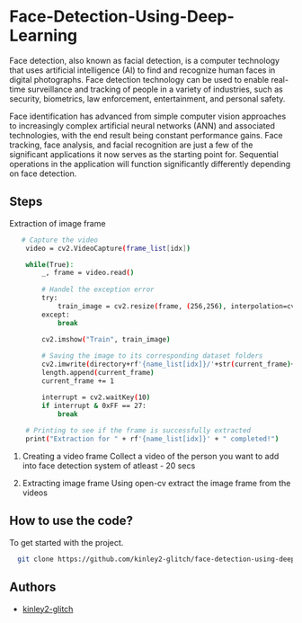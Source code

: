 # Face-Detection-Using-Deep-Learning

Face detection, also known as facial detection, is a computer technology that uses artificial intelligence (AI) to find and recognize human faces in digital photographs. Face detection technology can be used to enable real-time surveillance and tracking of people in a variety of industries, such as security, biometrics, law enforcement, entertainment, and personal safety.

Face identification has advanced from simple computer vision approaches to increasingly complex artificial neural networks (ANN) and associated technologies, with the end result being constant performance gains. Face tracking, face analysis, and facial recognition are just a few of the significant applications it now serves as the starting point for. Sequential operations in the application will function significantly differently depending on face detection.


## Steps
Extraction of image frame
```bash
   # Capture the video
    video = cv2.VideoCapture(frame_list[idx])

    while(True):
        _, frame = video.read()
        
        # Handel the exception error
        try:
            train_image = cv2.resize(frame, (256,256), interpolation=cv2.INTER_AREA)
        except:
            break

        cv2.imshow("Train", train_image)
        
        # Saving the image to its corresponding dataset folders
        cv2.imwrite(directory+rf'{name_list[idx]}/'+str(current_frame)+'.jpg', train_image)
        length.append(current_frame)
        current_frame += 1

        interrupt = cv2.waitKey(10)
        if interrupt & 0xFF == 27: 
            break
    
    # Printing to see if the frame is successfully extracted
    print("Extraction for " + rf'{name_list[idx]}' + " completed!")
```
1. Creating a video frame
   Collect a video of the person you want to add into face detection system of atleast - 20 secs

2. Extracting image frame 
   Using open-cv extract the image frame from the videos
   
## How to use the code?
To get started with the project.
```bash
  git clone https://github.com/kinley2-glitch/face-detection-using-deep-learning
```

## Authors
- [kinley2-glitch](https://github.com/kinley2-glitch)

